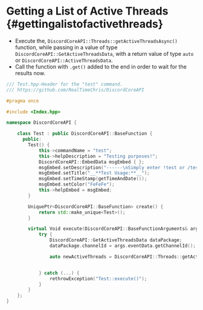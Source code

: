 Getting a List of Active Threads {#gettingalistofactivethreads}
============
- Execute the, `DiscordCoreAPI::Threads::getActiveThreadsAsync()` function, while passing in a value of type `DiscordCoreAPI::GetActiveThreadsData`, with a return value of type `auto` or `DiscordCoreAPI::ActiveThreadsData`.
- Call the function with `.get()` added to the end in order to wait for the results now.

```cpp
/// Test.hpp-Header for the "test" command.
/// https://github.com/RealTimeChris/DiscordCoreAPI

#pragma once

#include <Index.hpp>

namespace DiscordCoreAPI {

	class Test : public DiscordCoreAPI::BaseFunction {
	  public:
		Test() {
			this->commandName = "test";
			this->helpDescription = "Testing purposes!";
			DiscordCoreAPI::EmbedData msgEmbed { };
			msgEmbed.setDescription("------\nSimply enter !test or /test!\n------");
			msgEmbed.setTitle("__**Test Usage:**__");
			msgEmbed.setTimeStamp(getTimeAndDate());
			msgEmbed.setColor("FeFeFe");
			this->helpEmbed = msgEmbed;
		}

		UniquePtr<DiscordCoreAPI::BaseFunction> create() {
			return std::make_unique<Test>();
		}

		virtual Void execute(DiscordCoreAPI::BaseFunctionArguments& args) {
			try {
				DiscordCoreAPI::GetActiveThreadsData dataPackage;
				dataPackage.channelId = args.eventData.getChannelId();

				auto newActiveThreads = DiscordCoreAPI::Threads::getActiveThreadsAsync(dataPackage).get();


			} catch (...) {
				rethrowException("Test::execute()");
			}
		}
	};
}
```
